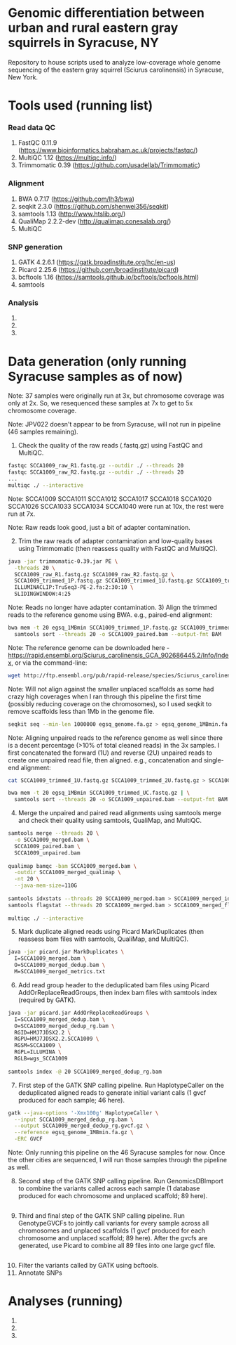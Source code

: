 # Genomic differentiation between urban and rural eastern gray squirrels in Syracuse, NY #
Repository to house scripts used to analyze low-coverage whole genome sequencing of the eastern gray squirrel (Sciurus carolinensis) in Syracuse, New York.

# Tools used (running list) #
### Read data QC ###
1) FastQC 0.11.9 (https://www.bioinformatics.babraham.ac.uk/projects/fastqc/)
2) MultiQC 1.12 (https://multiqc.info/)
3) Trimmomatic 0.39 (https://github.com/usadellab/Trimmomatic)
### Alignment ###
1) BWA 0.7.17 (https://github.com/lh3/bwa)
2) seqkit 2.3.0 (https://github.com/shenwei356/seqkit)
3) samtools 1.13 (http://www.htslib.org/)
4) QualiMap 2.2.2-dev (http://qualimap.conesalab.org/)
5) MultiQC
### SNP generation ###
1) GATK 4.2.6.1 (https://gatk.broadinstitute.org/hc/en-us)
2) Picard 2.25.6 (https://github.com/broadinstitute/picard)
3) bcftools 1.16 (https://samtools.github.io/bcftools/bcftools.html)
4) samtools
### Analysis ###
1)
2)
3)

# Data generation (only running Syracuse samples as of now) #

Note: 37 samples were originally run at 3x, but chromosome coverage was only at 2x. So, we resequenced these samples at 7x to get to 5x chromosome coverage.

Note: JPV022 doesn't appear to be from Syracuse, will not run in pipeline (46 samples remaining).

1) Check the quality of the raw reads (.fastq.gz) using FastQC and MultiQC.
```bash
fastqc SCCA1009_raw_R1.fastq.gz --outdir ./ --threads 20
fastqc SCCA1009_raw_R2.fastq.gz --outdir ./ --threads 20
...
multiqc ./ --interactive
```
Note: SCCA1009 SCCA1011 SCCA1012 SCCA1017 SCCA1018 SCCA1020 SCCA1026 SCCA1033 SCCA1034 SCCA1040 were run at 10x, the rest were run at 7x.

Note: Raw reads look good, just a bit of adapter contamination.

2) Trim the raw reads of adapter contamination and low-quality bases using Trimmomatic (then reassess quality with FastQC and MultiQC).
```bash
java -jar trimmomatic-0.39.jar PE \
  -threads 20 \
  SCCA1009_raw_R1.fastq.gz SCCA1009_raw_R2.fastq.gz \
  SCCA1009_trimmed_1P.fastq.gz SCCA1009_trimmed_1U.fastq.gz SCCA1009_trimmed_2P.fastq.gz SCCA1009_trimmed_2U.fastq.gz \
  ILLUMINACLIP:TruSeq3-PE-2.fa:2:30:10 \
  SLIDINGWINDOW:4:25
```
Note: Reads no longer have adapter contamination.
3) Align the trimmed reads to the reference genome using BWA. e.g., paired-end alignment:
```bash
bwa mem -t 20 egsq_1MBmin SCCA1009_trimmed_1P.fastq.gz SCCA1009_trimmed_2P.fastq.gz | \
  samtools sort --threads 20 -o SCCA1009_paired.bam --output-fmt BAM
```
Note: The reference genome can be downloaded here - https://rapid.ensembl.org/Sciurus_carolinensis_GCA_902686445.2/Info/Index, or via the command-line:
```bash
wget http://ftp.ensembl.org/pub/rapid-release/species/Sciurus_carolinensis/GCA_902686445.2/genome/Sciurus_carolinensis-GCA_902686445.2-unmasked.fa.gz
```
Note: Will not align against the smaller unplaced scaffolds as some had crazy high coverages when I ran through this pipeline the first time (possibly reducing coverage on the chromosomes), so I used seqkit to remove scaffolds less than 1Mb in the genome file.
```bash
seqkit seq --min-len 1000000 egsq_genome.fa.gz > egsq_genome_1MBmin.fa.gz
```
Note: Aligning unpaired reads to the reference genome as well since there is a decent percentage (>10% of total cleaned reads) in the 3x samples. I first concatenated the forward (1U) and reverse (2U) unpaired reads to create one unpaired read file, then aligned. e.g., concatenation and single-end alignment:
```bash
cat SCCA1009_trimmed_1U.fastq.gz SCCA1009_trimmed_2U.fastq.gz > SCCA1009_trimmed_UC.fastq.gz

bwa mem -t 20 egsq_1MBmin SCCA1009_trimmed_UC.fastq.gz | \
  samtools sort --threads 20 -o SCCA1009_unpaired.bam --output-fmt BAM
```
4) Merge the unpaired and paired read alignments using samtools merge and check their quality using samtools, QualiMap, and MultiQC.
```bash
samtools merge --threads 20 \
  -o SCCA1009_merged.bam \
  SCCA1009_paired.bam \
  SCCA1009_unpaired.bam
  
qualimap bamqc -bam SCCA1009_merged.bam \
  -outdir SCCA1009_merged_qualimap \
  -nt 20 \
  --java-mem-size=110G
  
samtools idxstats --threads 20 SCCA1009_merged.bam > SCCA1009_merged_idxstats.txt
samtools flagstat --threads 20 SCCA1009_merged.bam > SCCA1009_merged_flagstat.txt
  
multiqc ./ --interactive
```
5) Mark duplicate aligned reads using Picard MarkDuplicates (then reassess bam files with samtools, QualiMap, and MultiQC).
```bash
java -jar picard.jar MarkDuplicates \
  I=SCCA1009_merged.bam \
  O=SCCA1009_merged_dedup.bam \
  M=SCCA1009_merged_metrics.txt
```
6) Add read group header to the deduplicated bam files using Picard AddOrReplaceReadGroups, then index bam files with samtools index (required by GATK).
```bash
java -jar picard.jar AddOrReplaceReadGroups \
  I=SCCA1009_merged_dedup.bam \
  O=SCCA1009_merged_dedup_rg.bam \
  RGID=HMJ7JDSX2.2 \
  RGPU=HMJ7JDSX2.2.SCCA1009 \
  RGSM=SCCA1009 \
  RGPL=ILLUMINA \
  RGLB=wgs_SCCA1009
  
samtools index -@ 20 SCCA1009_merged_dedup_rg.bam
```
7) First step of the GATK SNP calling pipeline. Run HaplotypeCaller on the deduplicated aligned reads to generate initial variant calls (1 gvcf produced for each sample; 46 here).
```bash
gatk --java-options '-Xmx100g' HaplotypeCaller \
  --input SCCA1009_merged_dedup_rg.bam \
  --output SCCA1009_merged_dedup_rg.gvcf.gz \
  --reference egsq_genome_1MBmin.fa.gz \
  -ERC GVCF
```
Note: Only running this pipeline on the 46 Syracuse samples for now. Once the other cities are sequenced, I will run those samples through the pipeline as well.

8) Second step of the GATK SNP calling pipeline. Run GenomicsDBImport to combine the variants called across each sample (1 database produced for each chromosome and unplaced scaffold; 89 here).
```bash

```
9) Third and final step of the GATK SNP calling pipeline. Run GenotypeGVCFs to jointly call variants for every sample across all chromosomes and unplaced scaffolds (1 gvcf produced for each chromosome and unplaced scaffold; 89 here). After the gvcfs are generated, use Picard to combine all 89 files into one large gvcf file.
```bash

```
10) Filter the variants called by GATK using bcftools.
11) Annotate SNPs

# Analyses (running) #
1)
2)
3)

